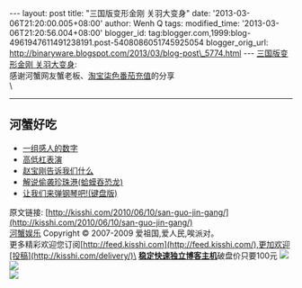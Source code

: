 --- layout: post title: "三国版变形金刚 关羽大变身" date:
'2013-03-06T21:20:00.005+08:00' author: Wenh Q tags: modified\_time:
'2013-03-06T21:20:56.004+08:00' blogger\_id:
tag:blogger.com,1999:blog-4961947611491238191.post-5408086051745925054
blogger\_orig\_url:
http://binaryware.blogspot.com/2013/03/blog-post\_5774.html ---
[三国版变形金刚
关羽大变身](http://kisshi.com/2010/06/10/san-guo-jin-gang/): \
感谢河蟹网友蟹老板、[淘宝柒色番茄充值](http://shop60939859.taobao.com/)的分享\
\

* * * * *

河蟹好吃
--------

-   [一组感人的数字](http://kisshi.com/2009/10/07/gang-ren/ "Permanent Link: 一组感人的数字")
-   [高低杠表演](http://kisshi.com/2009/04/19/gao-di-gang/ "Permanent Link: 高低杠表演")
-   [赵宝刚告诉我们什么](http://kisshi.com/2009/10/27/zhao-bao-gang/ "Permanent Link: 赵宝刚告诉我们什么")
-   [解说偷袭珍珠港(蛤蟆吞恐龙)](http://kisshi.com/2009/02/10/zhen-zhu-gang/ "Permanent Link: 解说偷袭珍珠港(蛤蟆吞恐龙)")
-   [让我们来弹钢琴吧!(键盘版)](http://kisshi.com/2009/04/05/tang-gang-qi/ "Permanent Link: 让我们来弹钢琴吧!(键盘版)")

原文链接:
[http://kisshi.com/2010/06/10/san-guo-jin-gang/](http://kisshi.com/2010/06/10/san-guo-jin-gang/)
\
[河蟹娱乐](http://kisshi.com/) Copyright © 2007-2009
爱祖国,爱人民,唉派对。\
更多精彩欢迎您订阅[http://feed.kisshi.com](http://feed.kisshi.com/),更加欢迎[投稿](http://kisshi.com/delivery/)\
[**稳定快速独立博客主机**](http://www.gegehost.com/)破盘价只要100元
![](http://img.tongji.linezing.com/922164/tongji.gif)\
![](http://www1.feedsky.com/t1/377153825/kisshi/feedsky/s.gif?r=http://kisshi.com/2010/06/10/san-guo-jin-gang/)\
[![](http://www1.feedsky.com/r/i/feedsky/kisshi/377153825/art01.gif)](http://www1.feedsky.com/r/l/feedsky/kisshi/377153825/art01.html)

